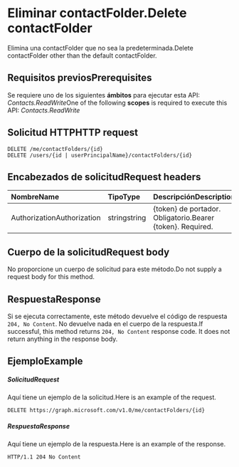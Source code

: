 # <a name="delete-contactfolder"></a><span data-ttu-id="2ff62-101">Eliminar contactFolder.</span><span class="sxs-lookup"><span data-stu-id="2ff62-101">Delete contactFolder</span></span>

<span data-ttu-id="2ff62-102">Elimina una contactFolder que no sea la predeterminada.</span><span class="sxs-lookup"><span data-stu-id="2ff62-102">Delete contactFolder other than the default contactFolder.</span></span>
## <a name="prerequisites"></a><span data-ttu-id="2ff62-103">Requisitos previos</span><span class="sxs-lookup"><span data-stu-id="2ff62-103">Prerequisites</span></span>
<span data-ttu-id="2ff62-104">Se requiere uno de los siguientes **ámbitos** para ejecutar esta API: *Contacts.ReadWrite*</span><span class="sxs-lookup"><span data-stu-id="2ff62-104">One of the following **scopes** is required to execute this API: *Contacts.ReadWrite*</span></span>
## <a name="http-request"></a><span data-ttu-id="2ff62-105">Solicitud HTTP</span><span class="sxs-lookup"><span data-stu-id="2ff62-105">HTTP request</span></span>
<!-- { "blockType": "ignored" } -->
```http
DELETE /me/contactFolders/{id}
DELETE /users/{id | userPrincipalName}/contactFolders/{id}
```
## <a name="request-headers"></a><span data-ttu-id="2ff62-106">Encabezados de solicitud</span><span class="sxs-lookup"><span data-stu-id="2ff62-106">Request headers</span></span>
| <span data-ttu-id="2ff62-107">Nombre</span><span class="sxs-lookup"><span data-stu-id="2ff62-107">Name</span></span>       | <span data-ttu-id="2ff62-108">Tipo</span><span class="sxs-lookup"><span data-stu-id="2ff62-108">Type</span></span> | <span data-ttu-id="2ff62-109">Descripción</span><span class="sxs-lookup"><span data-stu-id="2ff62-109">Description</span></span>|
|:---------------|:--------|:----------|
| <span data-ttu-id="2ff62-110">Authorization</span><span class="sxs-lookup"><span data-stu-id="2ff62-110">Authorization</span></span>  | <span data-ttu-id="2ff62-111">string</span><span class="sxs-lookup"><span data-stu-id="2ff62-111">string</span></span>  | <span data-ttu-id="2ff62-p101">{token} de portador. Obligatorio.</span><span class="sxs-lookup"><span data-stu-id="2ff62-p101">Bearer {token}. Required.</span></span> |

## <a name="request-body"></a><span data-ttu-id="2ff62-114">Cuerpo de la solicitud</span><span class="sxs-lookup"><span data-stu-id="2ff62-114">Request body</span></span>
<span data-ttu-id="2ff62-115">No proporcione un cuerpo de solicitud para este método.</span><span class="sxs-lookup"><span data-stu-id="2ff62-115">Do not supply a request body for this method.</span></span>

## <a name="response"></a><span data-ttu-id="2ff62-116">Respuesta</span><span class="sxs-lookup"><span data-stu-id="2ff62-116">Response</span></span>

<span data-ttu-id="2ff62-p102">Si se ejecuta correctamente, este método devuelve el código de respuesta `204, No Content`. No devuelve nada en el cuerpo de la respuesta.</span><span class="sxs-lookup"><span data-stu-id="2ff62-p102">If successful, this method returns `204, No Content` response code. It does not return anything in the response body.</span></span>

## <a name="example"></a><span data-ttu-id="2ff62-119">Ejemplo</span><span class="sxs-lookup"><span data-stu-id="2ff62-119">Example</span></span>
##### <a name="request"></a><span data-ttu-id="2ff62-120">Solicitud</span><span class="sxs-lookup"><span data-stu-id="2ff62-120">Request</span></span>
<span data-ttu-id="2ff62-121">Aquí tiene un ejemplo de la solicitud.</span><span class="sxs-lookup"><span data-stu-id="2ff62-121">Here is an example of the request.</span></span>
<!-- {
  "blockType": "request",
  "name": "delete_contactfolder"
}-->
```http
DELETE https://graph.microsoft.com/v1.0/me/contactFolders/{id}
```
##### <a name="response"></a><span data-ttu-id="2ff62-122">Respuesta</span><span class="sxs-lookup"><span data-stu-id="2ff62-122">Response</span></span>
<span data-ttu-id="2ff62-123">Aquí tiene un ejemplo de la respuesta.</span><span class="sxs-lookup"><span data-stu-id="2ff62-123">Here is an example of the response.</span></span> 
<!-- {
  "blockType": "response",
  "truncated": true
} -->
```http
HTTP/1.1 204 No Content
```

<!-- uuid: 8fcb5dbc-d5aa-4681-8e31-b001d5168d79
2015-10-25 14:57:30 UTC -->
<!-- {
  "type": "#page.annotation",
  "description": "Delete contactFolder",
  "keywords": "",
  "section": "documentation",
  "tocPath": ""
}-->
